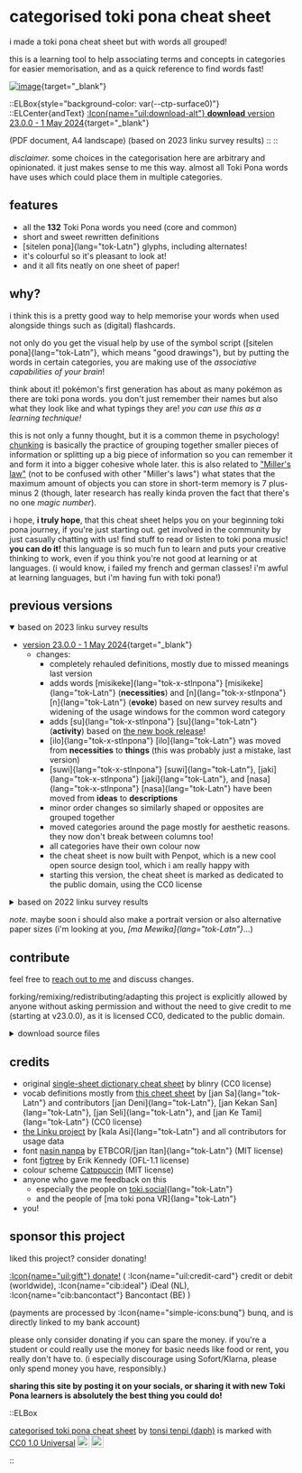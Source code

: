 # categorised toki pona cheat sheet

i made a toki pona cheat sheet but with words all grouped!

this is a learning tool to help associating terms and concepts in categories for easier memorisation, and as a quick reference to find words fast!

[![image](/tp-catdict/TP-EN_categorical_v23.0.0-A4-l.png)](/tp-catdict/TP-EN_categorical_v23.0.0-A4-l.pdf){target="\_blank"}

::ELBox{style="background-color: var(--ctp-surface0)"}
::ELCenter{andText}
[:Icon{name="uil:download-alt"} **download** version 23.0.0 - 1 May 2024](/tp-catdict/TP-EN_categorical_v23.0.0-A4-l.pdf){target="\_blank"}

(PDF document, A4 landscape) (based on 2023 linku survey results)
::
::

_disclaimer._ some choices in the categorisation here are arbitrary and opinionated. it just makes sense to me this way. almost all Toki Pona words have uses which could place them in multiple categories.

## features

- all the **132** Toki Pona words you need (core and common)
- short and sweet rewritten definitions
- [sitelen pona]{lang="tok-Latn"} glyphs, including alternates!
- it's colourful so it's pleasant to look at!
- and it all fits neatly on one sheet of paper!

## why?

i think this is a pretty good way to help memorise your words when used alongside things such as (digital) flashcards.

not only do you get the visual help by use of the symbol script ([sitelen pona]{lang="tok-Latn"}, which means "good drawings"), but by putting the words in certain categories, you are making use of the *associative capabilities of your brain*!

think about it! pokémon's first generation has about as many pokémon as there are toki pona words. you don't just remember their names but also what they look like and what typings they are! *you can use this as a learning technique!*

this is not only a funny thought, but it is a common theme in psychology! [chunking](<https://en.wikipedia.org/wiki/Chunking_(psychology)>) is basically the practice of grouping together smaller pieces of information or splitting up a big piece of information so you can remember it and form it into a bigger cohesive whole later. this is also related to ["Miller's law"](https://en.wikipedia.org/wiki/The_Magical_Number_Seven,_Plus_or_Minus_Two) (not to be confused with other "Miller's laws") what states that the maximum amount of objects you can store in short-term memory is 7 plus-minus 2 (though, later research has really kinda proven the fact that there's no one _magic number_).

i hope, **i truly hope**, that this cheat sheet helps you on your beginning toki pona journey, if you're just starting out. get involved in the community by just casually chatting with us! find stuff to read or listen to toki pona music! **you can do it!** this language is so much fun to learn and puts your creative thinking to work, even if you think you're not good at learning or at languages. (i would know, i failed my french and german classes! i'm awful at learning languages, but i'm having fun with toki pona!)

## previous versions

<details open>
  <summary>based on 2023 linku survey results</summary>

- [version 23.0.0 - 1 May 2024](/tp-catdict/TP-EN_categorical_v23.0.0-A4-l.pdf){target="\_blank"}
  - changes:
    - completely rehauled definitions, mostly due to missed meanings last version
    - adds words [misikeke]{lang="tok-x-stlnpona"} [misikeke]{lang="tok-Latn"} (**necessities**) and [n]{lang="tok-x-stlnpona"} [n]{lang="tok-Latn"} (**evoke**) based on new survey results and widening of the usage windows for the common word category
    - adds [su]{lang="tok-x-stlnpona"} [su]{lang="tok-Latn"} (**activity**) based on [the new book release](https://tokipona.org/)!
    - [ilo]{lang="tok-x-stlnpona"} [ilo]{lang="tok-Latn"} was moved from **necessities** to **things** (this was probably just a mistake, last version)
    - [suwi]{lang="tok-x-stlnpona"} [suwi]{lang="tok-Latn"}, [jaki]{lang="tok-x-stlnpona"} [jaki]{lang="tok-Latn"}, and [nasa]{lang="tok-x-stlnpona"} [nasa]{lang="tok-Latn"} have been moved from **ideas** to **descriptions**
    - minor order changes so similarly shaped or opposites are grouped together
    - moved categories around the page mostly for aesthetic reasons. they now don't break between columns too!
    - all categories have their own colour now
    - the cheat sheet is now built with Penpot, which is a new cool open source design tool, which i am really happy with
    - starting this version, the cheat sheet is marked as dedicated to the public domain, using the CC0 license

</details>
<details>
  <summary>based on 2022 linku survey results</summary>

- [version 22.1.0 - 2 Sep 2023](/tp-catdict/TP-EN_categorical_v22.1.0.pdf){target="\_blank"} (CC BY 4.0 license)

</details>

*note.* maybe soon i should also make a portrait version or also alternative paper sizes (i'm looking at you, *[ma Mewika]{lang="tok-Latn"}*...)

## contribute

feel free to [reach out to me](/mi) and discuss changes.

forking/remixing/redistributing/adapting this project is explicitly allowed by anyone without asking permission and without the need to give credit to me (starting at v23.0.0), as it is licensed CC0, dedicated to the public domain.

<details>
  <summary>download source files</summary>

- [:Icon{name="uil:download-alt"} download source](/tp-catdict/tpcat-v23.0.0.penpot){target="\_blank"} (`.penpot` for [Penpot](https://penpot.app/))
- [:Icon{name="uil:download-alt"} download SVG + JSON](/tp-catdict/tpcat-v23.0.0.zip){target="\_blank"} (for archival purposes)

</details>

## credits

- original [single-sheet dictionary cheat sheet](https://blinry.org/toki-pona-cheat-sheet/) by blinry (CC0 license)
- vocab definitions mostly from [this cheet sheet](https://jansa-tp.github.io/cheatsheet) by [jan Sa]{lang="tok-Latn"} and contributors [jan Deni]{lang="tok-Latn"}, [jan Kekan San]{lang="tok-Latn"}, [jan Seli]{lang="tok-Latn"}, and [jan Ke Tami]{lang="tok-Latn"} (CC0 license)
- [the Linku project](https://linku.la/) by [kala Asi]{lang="tok-Latn"} and all contributors for usage data
- font [nasin nanpa](https://github.com/ETBCOR/nasin-nanpa) by ETBCOR/[jan Itan]{lang="tok-Latn"} (MIT license)
- font [figtree](https://brailleinstitute.org/freefont) by Erik Kennedy (OFL-1.1 license)
- colour scheme [Catppuccin](https://catppuccin.com/) (MIT license)
- anyone who gave me feedback on this
  - especially the people on [toki.social](https://toki.social){lang="tok-Latn"}
  - and the people of [ma toki pona VR]{lang="tok-Latn"}
- you!

## sponsor this project

liked this project? consider donating!

[:Icon{name="uil:gift"} donate!](https://bunq.me/tenpi/donation+(tenpi.li)) ( :Icon{name="uil:credit-card"} credit or debit (worldwide), :Icon{name="cib:ideal"} iDeal (NL), :Icon{name="cib:bancontact"} Bancontact (BE) )

(payments are processed by :Icon{name="simple-icons:bunq"} bunq, and is directly linked to my bank account)

please only consider donating if you can spare the money. if you're a student or could really use the money for basic needs like food or rent, you really don't have to. (i especially discourage using Sofort/Klarna, please only spend money you have, responsibly.)

**sharing this site by posting it on your socials, or sharing it with new Toki Pona learners is absolutely the best thing you could do!**

::ELBox

<p xmlns:cc="http://creativecommons.org/ns#" xmlns:dct="http://purl.org/dc/terms/"><a property="dct:title" rel="cc:attributionURL" href="https://tenpi.li/tokipona/catdict">categorised toki pona cheat sheet</a> by <a rel="cc:attributionURL dct:creator" property="cc:attributionName" href="https://tenpi.li">tonsi tenpi (daph)</a> is marked with <a href="https://creativecommons.org/publicdomain/zero/1.0/?ref=chooser-v1" target="_blank" rel="license noopener noreferrer" style="display:inline-block;">CC0 1.0 Universal<img style="height:22px!important;margin-left:3px;vertical-align:text-bottom;" src="https://mirrors.creativecommons.org/presskit/icons/cc.svg?ref=chooser-v1" alt=""><img style="height:22px!important;margin-left:3px;vertical-align:text-bottom;" src="https://mirrors.creativecommons.org/presskit/icons/zero.svg?ref=chooser-v1" alt=""></a></p>
::
